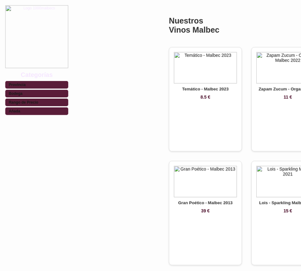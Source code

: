 
<html lang="es">
<head>
  <meta charset="UTF-8">
  <meta name="viewport" content="width=device-width, initial-scale=1.0">
  <title>Vinos Malbec - 1000malbecs</title>
  <!-- Incluir FontAwesome para los íconos -->
  <link rel="stylesheet" href="https://cdnjs.cloudflare.com/ajax/libs/font-awesome/6.4.0/css/all.min.css" integrity="sha512-iecdLmaskl7CVkqkXNQ/ZH/XLlvWZOJyj7Yy7tcenmpD1ypASozpmT/E0iPtmFIB46ZmdtAc9eNBvH0H/ZpiQ==" crossorigin="anonymous" referrerpolicy="no-referrer" />
  <style>
    body {
      font-family: Arial, sans-serif;
      background-color: #fdfdfd;
      margin: 0;
      padding: 20px;
      display: flex;
      flex-direction: row;
    }

    /* Estilos de la barra de navegación vertical */
    nav {
      width: 400px;
      background-color: #4A0D29;
      color: #f5e6ff;
      height: 100vh;
      position: fixed;
      top: 0;
      left: 0;
      padding: 10px;
      overflow-y: auto;
      box-shadow: 2px 0 5px rgba(0,0,0,0.1);
      z-index: 1000;
    }
    nav .logo-container {
      text-align: center;
      margin-bottom: 10px;
    }
    nav .logo-container img {
      width: 200px;
      height: 200px;
      object-fit: contain;
    }
    nav h2 {
      margin: 0 0 8px 0;
      font-size: 1.4em;
      color: #f5e6ff;
      text-align: center;
    }
    nav details {
      margin-bottom: 4px;
    }
    nav summary {
      cursor: pointer;
      padding: 5px;
      background-color: #5A1D39;
      border-radius: 5px;
      font-weight: bold;
      display: flex;
      align-items: center;
      font-size: 0.85em;
    }
    nav summary i {
      margin-right: 6px;
    }
    nav summary:hover {
      background-color: #682A46;
    }
    nav ul {
      list-style: none;
      padding: 0 0 0 10px;
      margin: 0;
    }
    nav li {
      margin: 3px 0;
    }
    nav ul ul {
      padding-left: 12px;
    }
    nav a, nav span.filter {
      color: #f5e6ff;
      text-decoration: none;
      font-size: 0.85em;
      cursor: pointer;
      display: inline-block;
      max-width: 260px;
      white-space: nowrap;
      overflow: hidden;
      text-overflow: ellipsis;
    }
    nav a:hover, nav span.filter:hover {
      color: #d4a5ff;
      text-decoration: underline;
    }

    /* Contenedor principal para la lista de productos */
    .main-content {
      margin-left: 320px;
      width: calc(100% - 320px);
      z-index: 1;
    }

    /* Estilos para la lista de productos */
    .product-list {
      display: grid;
      grid-template-columns: repeat(3, 1fr);
      gap: 30px;
      padding: 20px 0;
      justify-items: center;
    }
    .product-item {
      width: 200px;
      height: 300px;
      border: 1px solid #ddd;
      border-radius: 10px;
      background-color: #fff;
      box-shadow: 0 2px 5px rgba(0,0,0,0.1);
      padding: 15px;
      text-align: center;
      position: relative;
      display: flex;
      flex-direction: column;
      justify-content: space-between;
      transition: transform 0.2s;
    }
    .product-item:hover {
      transform: scale(1.05);
    }
    .product-item.hidden {
      display: none;
    }
    .product-item a {
      text-decoration: none;
      color: inherit;
      display: block;
      height: 100%;
    }
    .product-item img {
      width: 100%;
      height: 100px;
      object-fit: contain;
      margin-bottom: 10px;
    }
    .product-item h3 {
      font-size: 0.95em;
      margin: 0 0 10px 0;
      color: #333;
      white-space: nowrap;
      overflow: hidden;
      text-overflow: ellipsis;
    }
    .product-item p.price {
      font-weight: bold;
      color: #4A0D29;
      margin: 0;
    }
    /* Tooltip para título, región y bodega */
    .product-item .tooltip {
      display: none;
      position: absolute;
      left: 50%;
      transform: translateX(-50%);
      background-color: #333;
      color: #fff;
      padding: 8px;
      border-radius: 5px;
      width: 180px;
      z-index: 10;
      font-size: 0.8em;
      line-height: 1.4;
      box-shadow: 0 2px 5px rgba(0,0,0,0.2);
    }
    .product-item .tooltip p {
      margin: 0;
    }
    /* Tooltip arriba para la primera fila */
    .product-list .product-item:nth-child(-n+3) .tooltip {
      top: auto;
      bottom: calc(100% + 5px);
    }
    /* Tooltip abajo para la segunda fila */
    .product-list .product-item:nth-child(n+4) .tooltip {
      top: calc(100% + 5px);
      bottom: auto;
    }
    .product-item:hover .tooltip {
      display: block;
    }

    /* Estilos para el botón de hamburguesa */
    #menu-toggle {
      display: none;
      position: fixed;
      top: 20px;
      left: 20px;
      font-size: 1.5em;
      background-color: #4A0D29;
      color: #f5e6ff;
      border: none;
      padding: 10px;
      border-radius: 5px;
      cursor: pointer;
      z-index: 1100;
    }
    #menu-toggle:hover {
      background-color: #5A1D39;
    }

    /* Media query para pantallas pequeñas */
    @media (max-width: 768px) {
      nav {
        width: 250px;
        left: -260px;
        transition: left 0.3s ease;
        z-index: 1000;
        background-color: rgba(74, 13, 41, 0.95);
      }
      nav.active {
        left: 0;
      }
      nav .logo-container img {
        width: 150px;
        height: 150px;
      }
      .main-content {
        margin-left: 0;
        width: 100%;
        z-index: 1;
      }
      #menu-toggle {
        display: block;
      }
      .product-list {
        grid-template-columns: repeat(2, 1fr);
        gap: 25px;
      }
      .product-item {
        width: 150px;
        height: 250px;
        padding: 10px;
      }
      .product-item img {
        height: 80px;
      }
      .product-item h3 {
        font-size: 0.85em;
      }
      .product-item .tooltip {
        display: none; /* Ocultar tooltip en móvil */
      }
    }
  </style>
</head>
<body>

  <!-- Botón de hamburguesa para pantallas pequeñas -->
  <button id="menu-toggle">☰</button>

  <!-- Barra de navegación vertical -->
 <nav id="sidebar">
  <div class="logo-container">
    <a href="/" title="Volver al inicio">
      <img src="https://github.com/user-attachments/assets/2e1ec570-c588-4e9b-bb54-3371487cbada" alt="Logo 1000malbecs">
    </a>
  </div>
  <h2>Categorías</h2>
  <details>
    <summary><i class="fas fa-map-marker-alt"></i> Provincia</summary>
    <ul>
      <li><span class="filter" data-filter="provincia" data-value="Mendoza">Mendoza</span>
        <ul>
          <li><strong>Región</strong>
            <ul>
              <li><span class="filter" data-filter="region" data-value="Valle de Uco">Valle de Uco</span>
                <ul>
                  <li><strong>Tipo</strong>
                    <ul>
                      <li><span class="filter" data-filter="tipo" data-value="Estándar">Estándar</span>
                        <ul>
                          <li><a href="tematico-malbec-2023.html">Temático - Malbec 2023</a></li>
                          <li><a href="fantasia-malbec-2023.html">Fantasía - Malbec 2023</a></li>
                          <li><a href="gran-poetico-malbec-2013.html">Gran Poético - Malbec 2013</a></li>
                        </ul>
                      </li>
                      <li><span class="filter" data-filter="tipo" data-value="Orgánico">Orgánico</span>
                        <ul>
                          <li><a href="zapam-zucum-organic-malbec-2022.html">Zapam Zucum - Organic Malbec 2022</a></li>
                        </ul>
                      </li>
                    </ul>
                  </li>
                </ul>
              </li>
              <li><span class="filter" data-filter="region" data-value="Luján de Cuyo">Luján de Cuyo</span>
                <ul>
                  <li><strong>Tipo</strong>
                    <ul>
                      <li><span class="filter" data-filter="tipo" data-value="Espumante">Espumante</span>
                        <ul>
                          <li><a href="lois-sparkling-malbec-2021.html">Lois - Sparkling Malbec 2021</a></li>
                        </ul>
                      </li>
                      <li><span class="filter" data-filter="tipo" data-value="Rosado">Rosado</span>
                        <ul>
                          <li><a href="pink-malbec-rosado-2023.html">Pink - Malbec Rosado 2023</a></li>
                        </ul>
                      </li>
                      <li><span class="filter" data-filter="tipo" data-value="Tinto">Tinto</span>
                        <ul>
                          <li><span class="filter" data-filter="subtipo" data-value="Clásico">Clásico</span>
                            <ul>
                              <li><a href="ique-malbec-2023.html">Ique - Malbec 2023</a></li>
                              <li><a href="foster-malbec-2023.html">Foster - Malbec 2023</a></li>
                            </ul>
                          </li>
                          <li><span class="filter" data-filter="subtipo" data-value="Premium">Premium</span>
                            <ul>
                              <li><a href="foster-malbec-los-altepes-2023.html">Foster - Malbec 'Los Altepes' 2023</a></li>
                              <li><a href="foster-malbec-los-barrancos-2023.html">Foster - Malbec 'Los Barrancos' 2023</a></li>
                              <li><a href="foster-malbec-limited-edition-2023.html">Foster - Malbec Limited Edition 2023</a></li>
                            </ul>
                          </li>
                        </ul>
                      </li>
                    </ul>
                  </li>
                </ul>
              </li>
            </ul>
          </li>
        </ul>
      </li>
    </ul>
  </details>
  <details>
    <summary><i class="fas fa-wine-bottle"></i> Bodega</summary>
    <ul>
      <li><span class="filter" data-filter="bodega" data-value="Mauricio Lorca Bodega y Viñedos">Mauricio Lorca Bodega y Viñedos</span>
        <ul>
          <li><a href="tematico-malbec-2023.html">Temático - Malbec 2023</a></li>
          <li><a href="fantasia-malbec-2023.html">Fantasía - Malbec 2023</a></li>
          <li><a href="gran-poetico-malbec-2013.html">Gran Poético - Malbec 2013</a></li>
          <li><a href="zapam-zucum-organic-malbec-2022.html">Zapam Zucum - Organic Malbec 2022</a></li>
        </ul>
      </li>
      <li><span class="filter" data-filter="bodega" data-value="Enrique Foster Bodega">Enrique Foster Bodega</span>
        <ul>
          <li><a href="lois-sparkling-malbec-2021.html">Lois - Sparkling Malbec 2021</a></li>
          <li><a href="pink-malbec-rosado-2023.html">Pink - Malbec Rosado 2023</a></li>
          <li><a href="ique-malbec-2023.html">Ique - Malbec 2023</a></li>
          <li><a href="foster-malbec-2023.html">Foster - Malbec 2023</a></li>
          <li><a href="foster-malbec-los-altepes-2023.html">Foster - Malbec 'Los Altepes' 2023</a></li>
          <li><a href="foster-malbec-los-barrancos-2023.html">Foster - Malbec 'Los Barrancos' 2023</a></li>
          <li><a href="foster-malbec-limited-edition-2023.html">Foster - Malbec Limited Edition 2023</a></li>
        </ul>
      </li>
    </ul>
  </details>
  <details>
    <summary><i class="fas fa-dollar-sign"></i> Rango de Precio</summary>
    <ul>
      <li><span class="filter" data-filter="precio-rango" data-value="Económico">Económico (< 10 €)</span>
        <ul>
          <li><a href="tematico-malbec-2023.html">Temático - Malbec 2023</a></li>
        </ul>
      </li>
      <li><span class="filter" data-filter="precio-rango" data-value="Medio">Medio (10 € - 20 €)</span>
        <ul>
          <li><a href="zapam-zucum-organic-malbec-2022.html">Zapam Zucum - Organic Malbec 2022</a></li>
          <li><a href="fantasia-malbec-2023.html">Fantasía - Malbec 2023</a></li>
          <li><a href="lois-sparkling-malbec-2021.html">Lois - Sparkling Malbec 2021</a></li>
          <li><a href="pink-malbec-rosado-2023.html">Pink - Malbec Rosado 2023</a></li>
          <li><a href="ique-malbec-2023.html">Ique - Malbec 2023</a></li>
        </ul>
      </li>
      <li><span class="filter" data-filter="precio-rango" data-value="Premium">Premium (> 20 €)</span>
        <ul>
          <li><a href="gran-poetico-malbec-2013.html">Gran Poético - Malbec 2013</a></li>
          <li><a href="foster-malbec-2023.html">Foster - Malbec 2023</a></li>
          <li><a href="foster-malbec-los-altepes-2023.html">Foster - Malbec 'Los Altepes' 2023</a></li>
          <li><a href="foster-malbec-los-barrancos-2023.html">Foster - Malbec 'Los Barrancos' 2023</a></li>
          <li><a href="foster-malbec-limited-edition-2023.html">Foster - Malbec Limited Edition 2023</a></li>
        </ul>
      </li>
    </ul>
  </details>
  <details>
    <summary><i class="fas fa-calendar-alt"></i> Añada</summary>
    <ul>
      <li><span class="filter" data-filter="anada" data-value="2023">2023</span>
        <ul>
          <li><a href="tematico-malbec-2023.html">Temático - Malbec 2023</a></li>
          <li><a href="fantasia-malbec-2023.html">Fantasía - Malbec 2023</a></li>
          <li><a href="pink-malbec-rosado-2023.html">Pink - Malbec Rosado 2023</a></li>
          <li><a href="ique-malbec-2023.html">Ique - Malbec 2023</a></li>
          <li><a href="foster-malbec-2023.html">Foster - Malbec 2023</a></li>
          <li><a href="foster-malbec-los-altepes-2023.html">Foster - Malbec 'Los Altepes' 2023</a></li>
          <li><a href="foster-malbec-los-barrancos-2023.html">Foster - Malbec 'Los Barrancos' 2023</a></li>
          <li><a href="foster-malbec-limited-edition-2023.html">Foster - Malbec Limited Edition 2023</a></li>
        </ul>
      </li>
      <li><span class="filter" data-filter="anada" data-value="2022">2022</span>
        <ul>
          <li><a href="zapam-zucum-organic-malbec-2022.html">Zapam Zucum - Organic Malbec 2022</a></li>
        </ul>
      </li>
      <li><span class="filter" data-filter="anada" data-value="2021">2021</span>
        <ul>
          <li><a href="lois-sparkling-malbec-2021.html">Lois - Sparkling Malbec 2021</a></li>
        </ul>
      </li>
      <li><span class="filter" data-filter="anada" data-value="2013">2013</span>
        <ul>
          <li><a href="gran-poetico-malbec-2013.html">Gran Poético - Malbec 2013</a></li>
        </ul>
      </li>
    </ul>
  </details>
</nav>  <!-- Contenido principal (home con lista de productos) -->
  <div class="main-content">
    <h1 style="font-size: 1.8em; color: #333; margin-bottom: 20px;">Nuestros Vinos Malbec</h1>
    <div class="product-list">
      <!-- Temático - Malbec 2023 -->
      <div class="product-item" id="tematico-malbec-2023" data-region="Valle de Uco, Mendoza" data-bodega="Mauricio Lorca Bodega y Viñedos" data-tipo="Estándar" data-anada="2023" data-precio="8.5" data-precio-rango="Económico" data-altura="1000 m">
        <a href="tematico-malbec-2023.html">
          <img src="https://www.vino-argentino.de/storage/images/image?remote=https%3A%2F%2Fwww.vino-argentino.de%2FWebRoot%2FStore12%2FShops%2F242730%2F5F95%2FF129%2FB710%2FDC62%2F6489%2F0A0C%2F6D0F%2F0CFA%2FTematico-Malbec.jpg&shop=242730&width=512&height=2560" alt="Temático - Malbec 2023" onerror="this.src='https://via.placeholder.com/100x300?text=Imagen+No+Disponible';">
          <h3>Temático - Malbec 2023</h3>
          <p class="price">8.5 €</p>
          <span class="tooltip">
            <p>Temático - Malbec 2023</p>
            <p>Valle de Uco, Mendoza</p>
            <p>Mauricio Lorca Bodega y Viñedos</p>
          </span>
        </a>
      </div>
      <!-- Zapam Zucum - Organic Malbec 2022 -->
      <div class="product-item" id="zapam-zucum-organic-malbec-2022" data-region="Valle de Uco, Mendoza" data-bodega="Mauricio Lorca Bodega y Viñedos" data-tipo="Orgánico" data-anada="2022" data-precio="11" data-precio-rango="Medio" data-altura="1000 m">
        <a href="zapam-zucum-organic-malbec-2022.html">
          <img src="https://www.vino-argentino.de/storage/images/image?remote=https%3A%2F%2Fwww.vino-argentino.de%2FWebRoot%2FStore12%2FShops%2F242730%2F659A%2FA014%2F056E%2F240B%2FBAD1%2F0A0C%2F6D0D%2F68F1%2FZapamZucum.png&shop=242730" alt="Zapam Zucum - Organic Malbec 2022" onerror="this.src='https://via.placeholder.com/100x300?text=Imagen+No+Disponible';">
          <h3>Zapam Zucum - Organic 2022</h3>
          <p class="price">11 €</p>
          <span class="tooltip">
            <p>Zapam Zucum - Organic Malbec 2022</p>
            <p>Valle de Uco, Mendoza</p>
            <p>Mauricio Lorca Bodega y Viñedos</p>
          </span>
        </a>
      </div>
      <!-- Fantasía - Malbec 2023 -->
      <div class="product-item" id="fantasia-malbec-2023" data-region="Valle de Uco, Mendoza" data-bodega="Mauricio Lorca Bodega y Viñedos" data-tipo="Estándar" data-anada="2023" data-precio="11" data-precio-rango="Medio" data-altura="1000 m">
        <a href="fantasia-malbec-2023.html">
          <img src="https://www.vino-argentino.de/storage/images/image?remote=https%3A%2F%2Fwww.vino-argentino.de%2FWebRoot%2FStore12%2FShops%2F242730%2FProducts%2Ffanmal%2FML-FantasiaMalbec.png&shop=242730&width=304&height=2560" alt="Fantasía - Malbec 2023" onerror="this.src='https://via.placeholder.com/100x300?text=Imagen+No+Disponible';">
          <h3>Fantasía - Malbec 2023</h3>
          <p class="price">11 €</p>
          <span class="tooltip">
            <p>Fantasía - Malbec 2023</p>
            <p>Valle de Uco, Mendoza</p>
            <p>Mauricio Lorca Bodega y Viñedos</p>
          </span>
        </a>
      </div>
      <!-- Gran Poético - Malbec 2013 -->
      <div class="product-item" id="gran-poetico-malbec-2013" data-region="Valle de Uco, Mendoza" data-bodega="Mauricio Lorca Bodega y Viñedos" data-tipo="Estándar" data-anada="2013" data-precio="39" data-precio-rango="Premium" data-altura="1000 m">
        <a href="gran-poetico-malbec-2013.html">
          <img src="https://images.vivino.com/thumbs/rpBQXFJoQA6blGvfxBUCvA_pb_600x600.png" alt="Gran Poético - Malbec 2013" onerror="this.src='https://via.placeholder.com/100x300?text=Imagen+No+Disponible';">
          <h3>Gran Poético - Malbec 2013</h3>
          <p class="price">39 €</p>
          <span class="tooltip">
            <p>Gran Poético - Malbec 2013</p>
            <p>Valle de Uco, Mendoza</p>
            <p>Mauricio Lorca Bodega y Viñedos</p>
          </span>
        </a>
      </div>
      <!-- Lois - Sparkling Malbec 2021 -->
      <div class="product-item" id="lois-sparkling-malbec-2021" data-region="Luján de Cuyo, Mendoza" data-bodega="Enrique Foster Bodega" data-tipo="Espumante" data-anada="2021" data-precio="15" data-precio-rango="Medio" data-altura="1100 m">
        <a href="lois-sparkling-malbec-2021.html">
          <img src="https://www.vino-argentino.de/storage/images/image?remote=https%3A%2F%2Fwww.vino-argentino.de%2FWebRoot%2FStore12%2FShops%2F242730%2F50A5%2FFAC5%2F6F7E%2F6D14%2F85F8%2FC0A8%2F2936%2F8970%2FEF-LOIS-ROSE-BOTELLA-VICTORIA.png&shop=242730" alt="Lois - Sparkling Malbec 2021" onerror="this.src='https://via.placeholder.com/100x300?text=Imagen+No+Disponible';">
          <h3>Lois - Sparkling Malbec 2021</h3>
          <p class="price">15 €</p>
          <span class="tooltip">
            <p>Lois - Sparkling Malbec 2021</p>
            <p>Luján de Cuyo, Mendoza</p>
            <p>Enrique Foster Bodega</p>
          </span>
        </a>
      </div>
    </div>
  </div>

  <!-- JavaScript para las funcionalidades -->
  <script>
    // Botón de hamburguesa para pantallas pequeñas
    const menuToggle = document.getElementById('menu-toggle');
    const sidebar = document.getElementById('sidebar');

    menuToggle.addEventListener('click', () => {
      sidebar.classList.toggle('active');
    });

    // Cerrar el menú al hacer clic en un enlace o filtro (en móviles)
    document.querySelectorAll('nav a, nav span.filter').forEach(element => {
      element.addEventListener('click', () => {
        if (window.innerWidth <= 768) {
          sidebar.classList.remove('active');
        }
      });
    });

    // Filtrado dinámico
    const filters = {
      region: null,
      bodega: null,
      tipo: null,
      anada: null,
      'precio-rango': null,
      altura: null
    };

    document.querySelectorAll('nav span.filter').forEach(filterElement => {
      filterElement.addEventListener('click', function() {
        const filterType = this.getAttribute('data-filter');
        const filterValue = this.getAttribute('data-value');

        // Actualizar el filtro seleccionado
        filters[filterType] = filterValue;

        // Filtrar los productos
        document.querySelectorAll('.product-item').forEach(item => {
          let matches = true;

          // Verificar cada criterio de filtro
          for (const [type, value] of Object.entries(filters)) {
            if (value && item.getAttribute(`data-${type}`) !== value) {
              matches = false;
              break;
            }
          }

          // Mostrar u ocultar el producto según los filtros
          item.classList.toggle('hidden', !matches);
        });
      });
    });

    // Resetear filtros al hacer clic en una categoría principal
    document.querySelectorAll('nav summary').forEach(summary => {
      summary.addEventListener('click', () => {
        Object.keys(filters).forEach(key => filters[key] = null);
        document.querySelectorAll('.product-item').forEach(item => {
          item.classList.remove('hidden');
        });
      });
    });
  </script>
</body>
</html>

